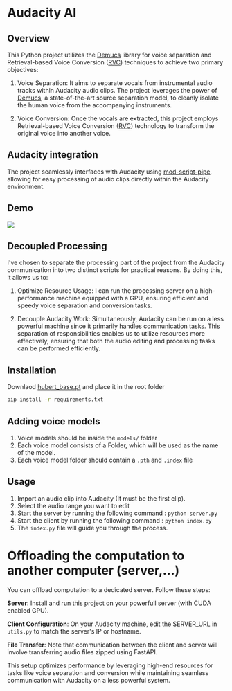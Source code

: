 # Audacity AI

## Overview
This Python project utilizes the [Demucs](https://github.com/facebookresearch/demucs) library for voice separation and Retrieval-based Voice Conversion ([RVC](https://github.com/RVC-Project/)) techniques to achieve two primary objectives:

1. Voice Separation: It aims to separate vocals from instrumental audio tracks within Audacity audio clips. The project leverages the power of [Demucs](https://github.com/facebookresearch/demucs), a state-of-the-art source separation model, to cleanly isolate the human voice from the accompanying instruments.

2. Voice Conversion: Once the vocals are extracted, this project employs Retrieval-based Voice Conversion ([RVC](https://github.com/RVC-Project/)) technology to transform the original voice into another voice.

## Audacity integration

The project seamlessly interfaces with Audacity using [mod-script-pipe](https://manual.audacityteam.org/man/scripting.html), allowing for easy processing of audio clips directly within the Audacity environment.

## Demo
![](./demo.gif)

## Decoupled Processing

I've chosen to separate the processing part of the project from the Audacity communication into two distinct scripts for practical reasons. By doing this, it allows us to:

1. Optimize Resource Usage: I can run the processing server on a high-performance machine equipped with a GPU, ensuring efficient and speedy voice separation and conversion tasks.

2. Decouple Audacity Work: Simultaneously, Audacity can be run on a less powerful machine since it primarily handles communication tasks. This separation of responsibilities enables us to utilize resources more effectively, ensuring that both the audio editing and processing tasks can be performed efficiently.


## Installation

Downlaod [hubert_base.pt](https://huggingface.co/lj1995/VoiceConversionWebUI/resolve/main/hubert_base.pt/) and place it in the root folder

```bash
pip install -r requirements.txt
```

## Adding voice models
1. Voice models should be inside the `models/` folder
2. Each voice model consists of a Folder, which will be used as the name of the model.
3. Each voice model folder should contain a `.pth` and `.index` file

## Usage
1. Import an audio clip into Audacity (It must be the first clip).
2. Select the audio range you want to edit
3. Start the server by running the following command : `python server.py` 
4. Start the client by running the following command : `python index.py`
5. The `index.py` file will guide you through the process.

# Offloading the computation to another computer (server,...)

You can offload computation to a dedicated server. Follow these steps:

**Server**: Install and run this project on your powerfull server (with CUDA enabled GPU).

**Client Configuration**: On your Audacity machine, edit the SERVER_URL in `utils.py` to match the server's IP or hostname.

**File Transfer**: Note that communication between the client and server will involve transferring audio files zipped using FastAPI.


This setup optimizes performance by leveraging high-end resources for tasks like voice separation and conversion while maintaining seamless communication with Audacity on a less powerful system.
